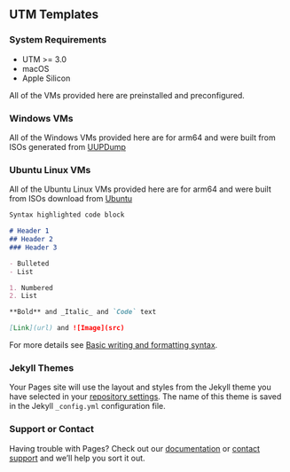 ## UTM Templates

### System Requirements
* UTM >= 3.0
* macOS
* Apple Silicon

All of the VMs provided here are preinstalled and preconfigured.

### Windows VMs
All of the Windows VMs provided here are for arm64 and were built from ISOs generated from [UUPDump](https://uupdump.net)

### Ubuntu Linux VMs
All of the Ubuntu Linux VMs provided here are for arm64 and were built from ISOs download from [Ubuntu](https://ubuntu.com)
```markdown
Syntax highlighted code block

# Header 1
## Header 2
### Header 3

- Bulleted
- List

1. Numbered
2. List

**Bold** and _Italic_ and `Code` text

[Link](url) and ![Image](src)
```

For more details see [Basic writing and formatting syntax](https://docs.github.com/en/github/writing-on-github/getting-started-with-writing-and-formatting-on-github/basic-writing-and-formatting-syntax).

### Jekyll Themes

Your Pages site will use the layout and styles from the Jekyll theme you have selected in your [repository settings](https://github.com/smattar2020/smattar2020.github.io/settings/pages). The name of this theme is saved in the Jekyll `_config.yml` configuration file.

### Support or Contact

Having trouble with Pages? Check out our [documentation](https://docs.github.com/categories/github-pages-basics/) or [contact support](https://support.github.com/contact) and we’ll help you sort it out.
